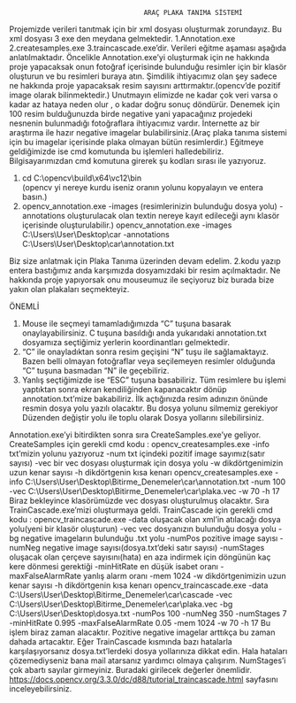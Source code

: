                                       ARAÇ PLAKA TANIMA SİSTEMİ
Projemizde verileri tanıtmak için bir xml dosyası oluşturmak zorundayız. Bu xml dosyası 3 exe den meydana gelmektedir. 
1.Annotation.exe 
2.createsamples.exe 
3.traincascade.exe’dir.
Verileri eğitme aşaması aşağıda anlatılmaktadır.
Öncelikle Annotation.exe’yi oluşturmak için ne hakkında proje yapacaksak onun fotoğraf içerisinde bulunduğu resimler için bir klasör oluşturun ve bu resimleri buraya atın. Şimdilik ihtiyacımız olan şey sadece ne hakkında proje yapacaksak resim sayısını arttırmaktır.(opencv’de pozitif image olarak bilinmektedir.) Unutmayın elimizde ne kadar çok veri varsa o kadar az hataya neden olur , o kadar doğru sonuç döndürür. Denemek için 100 resim bulduğunuzda birde negative yani yapacağınız projedeki nesnenin bulunmadığı fotoğraflara ihtiyacımız vardır. İnternette az bir araştırma ile hazır negative imagelar bulabilirsiniz.(Araç plaka tanıma sistemi için bu imagelar içerisinde plaka olmayan bütün resimlerdir.)
Eğitmeye geldiğimizde ise cmd komutunda bu işlemleri halledebiliriz.
Bilgisayarımızdan cmd komutuna girerek şu kodları sırası ile yazıyoruz.
1.	cd C:\opencv\build\x64\vc12\bin\
(opencv yi nereye kurdu iseniz oranın yolunu kopyalayın ve entera basın.)
2.	opencv_annotation.exe -images (resimlerinizin bulunduğu dosya yolu) 
-annotations oluşturulacak olan textin nereye kayıt edileceği aynı klasör içerisinde oluşturulabilir.)
opencv_annotation.exe -images C:\Users\User\Desktop\car -annotations C:\Users\User\Desktop\car\annotation.txt
       
Biz size anlatmak için Plaka Tanıma üzerinden devam edelim. 2.kodu yazıp entera bastığımız anda karşımızda dosyamızdaki bir resim açılmaktadır. Ne hakkında proje yapıyorsak onu mouseumuz ile seçiyoruz biz burada bize yakın olan plakaları seçmekteyiz.



ÖNEMLİ
1.	Mouse ile seçmeyi tamamladığımızda “C” tuşuna basarak onaylayabilirsiniz. C tuşuna basıldığı anda yukarıdaki annotation.txt dosyamıza seçtiğimiz yerlerin koordinantları gelmektedir.
2.	“C” ile onayladıktan sonra resim geçişini “N” tuşu ile sağlamaktayız. Bazen belli olmayan fotoğraflar veya seçilemeyen resimler olduğunda “C” tuşuna basmadan “N” ile geçebiliriz.
3.	Yanlış seçtiğimizde ise “ESC” tuşuna basabiliriz.
Tüm resimlere bu işlemi yaptıktan sonra ekran kendiliğinden kapanacaktır dönüp annotation.txt’mize bakabiliriz. İlk açtığınızda resim adınızın önünde resmin dosya yolu yazılı olacaktır. Bu dosya yolunu silmemiz gerekiyor Düzenden değiştir yolu ile toplu olarak Dosya yollarını silebilirsiniz.
      
Annotation.exe’yi bitirdikten sonra sıra CreateSamples.exe’ye geliyor.
CreateSamples için gerekli cmd kodu :
opencv_createsamples.exe -info txt’mizin yolunu yazıyoruz
-num txt içindeki pozitif image sayımız(satır sayısı) 
-vec bir vec dosyası oluşturmak için dosya yolu 
-w dikdörtgenimizin uzun kenar sayısı 
-h dikdörtgenin kısa kenarı
opencv_createsamples.exe -info C:\Users\User\Desktop\Bitirme_Denemeler\car\annotation.txt    -num 100 -vec C:\Users\User\Desktop\Bitirme_Denemeler\car\plaka.vec -w 70 -h 17
Biraz bekleyince klasörümüzde vec dosyası oluşturulmuş olacaktır.
Sıra TrainCascade.exe’mizi oluşturmaya geldi.
TrainCascade için gerekli cmd kodu : 
opencv_traincascade.exe -data oluşacak olan xml’in atılacağı dosya yolu(yeni bir klasör oluşturun)
-vec vec dosyanızın bulunduğu dosya yolu 
-bg negative imageların bulunduğu .txt yolu 
-numPos pozitive image sayısı
-numNeg negative image sayısı(dosya.txt’deki satır sayısı)
-numStages oluşacak olan çerçeve sayısını(hata) en aza indirmek için döngünün kaç kere dönmesi gerektiği 
-minHitRate en düşük isabet oranı
-maxFalseAlarmRate yanlış alarm oranı 
-mem 1024 
-w dikdörtgenimizin uzun kenar sayısı 
-h dikdörtgenin kısa kenarı
opencv_traincascade.exe -data C:\Users\User\Desktop\Bitirme_Denemeler\car\cascade -vec C:\Users\User\Desktop\Bitirme_Denemeler\car\plaka.vec -bg C:\Users\User\Desktop\dosya.txt -numPos 100 -numNeg 350 -numStages 7 -minHitRate 0.995 -maxFalseAlarmRate 0.05 -mem 1024 -w 70 -h 17
Bu işlem biraz zaman alacaktır. Pozitive negative imagelar arttıkça bu zaman dahada artacaktır. Eğer TrainCascade kısmında bazı hatalarla karşılaşıyorsanız dosya.txt’lerdeki dosya yollarınıza dikkat edin.
Hala hataları çözemediyseniz bana mail atarsanız yardımcı olmaya çalışırım. NumStages’i çok abartı sayılar girmeyiniz. Buradaki girilecek değerler önemlidir.
https://docs.opencv.org/3.3.0/dc/d88/tutorial_traincascade.html sayfasını inceleyebilirsiniz.












